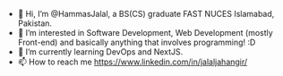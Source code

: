 - 👋 Hi, I’m @HammasJalal, a BS(CS) graduate FAST NUCES Islamabad, Pakistan.
- 👀 I’m interested in Software Development, Web Development (mostly Front-end) and basically anything that involves programming! :D
- 🌱 I’m currently learning DevOps and NextJS.
- 📫 How to reach me https://www.linkedin.com/in/jalaljahangir/
